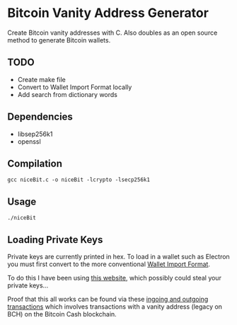 # Bitcoin Vanity Address Generator
Create Bitcoin vanity addresses with C.
Also doubles as an open source method to generate Bitcoin wallets.

## TODO
* Create make file
* Convert to Wallet Import Format locally
* Add search from dictionary words

## Dependencies
* libsep256k1
* openssl
## Compilation
```
gcc niceBit.c -o niceBit -lcrypto -lsecp256k1
```
## Usage
```
./niceBit
```

## Loading Private Keys
Private keys are currently printed in hex. To load in a wallet such as Electron you must first convert to the more conventional [Wallet Import Format](https://en.bitcoin.it/wiki/Wallet_import_format).

To do this I have been using [this website](https://gobittest.appspot.com/PrivateKey), which possibly could steal your private keys...

Proof that this all works can be found via these [ingoing and outgoing transactions](https://explorer.bitcoin.com/bch/address/bitcoincash:qpwqeggq855emxh77qfx60fkaaakz0zmcyf6xazy73) which involves transactions with a vanity address (legacy on BCH) on the Bitcoin Cash blockchain.
